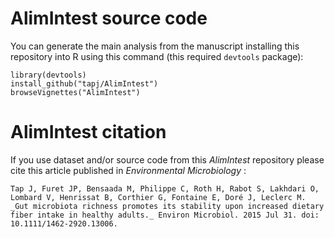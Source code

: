 AlimIntest source code
====

You can generate the main analysis from the manuscript installing this repository into R using this command (this required `devtools` package):

    library(devtools)
    install_github("tapj/AlimIntest")
    browseVignettes("AlimIntest")

AlimIntest citation
====

If you use dataset and/or source code from this _AlimIntest_ repository please cite this article published in _Environmental Microbiology_ :

    Tap J, Furet JP, Bensaada M, Philippe C, Roth H, Rabot S, Lakhdari O, Lombard V, Henrissat B, Corthier G, Fontaine E, Doré J, Leclerc M. _Gut microbiota richness promotes its stability upon increased dietary fiber intake in healthy adults._ Environ Microbiol. 2015 Jul 31. doi: 10.1111/1462-2920.13006.
    
